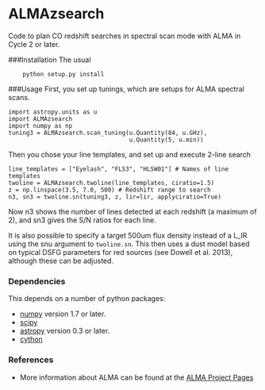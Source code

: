 ALMAzsearch
===========

Code to plan CO redshift searches in spectral scan mode
with ALMA in Cycle 2 or later.

###Installation
The usual

        python setup.py install

###Usage
First, you set up tunings, which are setups for ALMA spectral scans.

    import astropy.units as u
    import ALMAzsearch
    import numpy as np
    tuning3 = ALMAzsearch.scan_tuning(u.Quantity(84, u.GHz),
                                      u.Quantity(5, u.min))	

Then you chose your line templates, and set up and execute 2-line search
     
    line_templates = ["Eyelash", "FLS3", "HLSW01"] # Names of line templates
    twoline = ALMAzsearch.twoline(line_templates, ciratio=1.5)
    z = np.linspace(3.5, 7.0, 500) # Redshift range to search
    n3, sn3 = twoline.sn(tuning3, z, lir=lir, applyciratio=True)

Now n3 shows the number of lines detected at each redshift (a maximum of 2),
and sn3 gives the S/N ratios for each line.

It is also possible to specify a target 500um flux density instead
of a L_IR using the snu argument to `twoline.sn`.  This then uses
a dust model based on typical DSFG parameters for red sources
(see Dowell et al. 2013), although these can be adjusted.

### Dependencies
This depends on a number of python packages:

* [numpy](http://www.numpy.org/) version 1.7 or later.
* [scipy](http://www.scipy.org/)
* [astropy](http://www.astropy.org/) version 0.3 or later.
* [cython](http://cython.org/)

### References
* More information about ALMA can be found at the
  [ALMA Project Pages](http://www.almascience.nrao.edu)
